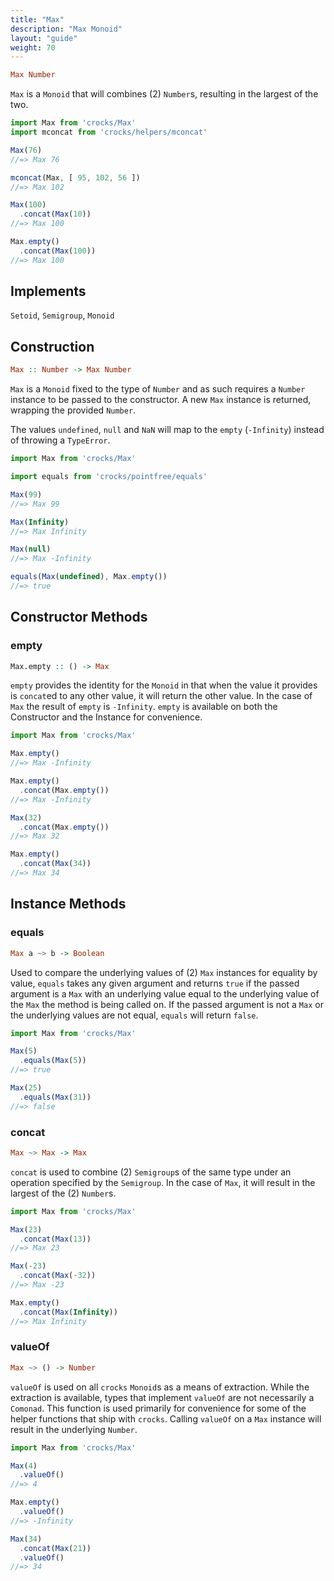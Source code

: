 ```yaml
---
title: "Max"
description: "Max Monoid"
layout: "guide"
weight: 70
---
```


```haskell
Max Number
```

`Max` is a `Monoid` that will combines (2) `Number`s, resulting in the largest
of the two.

```js runkit
import Max from 'crocks/Max'
import mconcat from 'crocks/helpers/mconcat'

Max(76)
//=> Max 76

mconcat(Max, [ 95, 102, 56 ])
//=> Max 102

Max(100)
  .concat(Max(10))
//=> Max 100

Max.empty()
  .concat(Max(100))
//=> Max 100
```

## Implements

`Setoid`, `Semigroup`, `Monoid`

## Construction

```haskell
Max :: Number -> Max Number
```

`Max` is a `Monoid` fixed to the type of `Number` and as such requires
a `Number` instance to be passed to the constructor. A new `Max` instance is
returned, wrapping the provided `Number`.

The values `undefined`, `null` and `NaN` will map to the `empty` (`-Infinity`)
instead of throwing a `TypeError`.

```js runkit
import Max from 'crocks/Max'

import equals from 'crocks/pointfree/equals'

Max(99)
//=> Max 99

Max(Infinity)
//=> Max Infinity

Max(null)
//=> Max -Infinity

equals(Max(undefined), Max.empty())
//=> true
```

## Constructor Methods

### empty

```haskell
Max.empty :: () -> Max
```

`empty` provides the identity for the `Monoid` in that when the value it
provides is `concat`ed to any other value, it will return the other value. In
the case of `Max` the result of `empty` is `-Infinity`. `empty` is available on
both the Constructor and the Instance for convenience.

```js runkit
import Max from 'crocks/Max'

Max.empty()
//=> Max -Infinity

Max.empty()
  .concat(Max.empty())
//=> Max -Infinity

Max(32)
  .concat(Max.empty())
//=> Max 32

Max.empty()
  .concat(Max(34))
//=> Max 34
```

## Instance Methods

### equals

```haskell
Max a ~> b -> Boolean
```

Used to compare the underlying values of (2) `Max` instances for equality by
value, `equals` takes any given argument and returns `true` if the passed
argument is a `Max` with an underlying value equal to the underlying value of
the `Max` the method is being called on. If the passed argument is not
a `Max` or the underlying values are not equal, `equals` will return `false`.

```js runkit
import Max from 'crocks/Max'

Max(5)
  .equals(Max(5))
//=> true

Max(25)
  .equals(Max(31))
//=> false
```

### concat

```haskell
Max ~> Max -> Max
```

`concat` is used to combine (2) `Semigroup`s of the same type under an
operation specified by the `Semigroup`. In the case of `Max`, it will result
in the largest of the (2) `Number`s.

```js runkit
import Max from 'crocks/Max'

Max(23)
  .concat(Max(13))
//=> Max 23

Max(-23)
  .concat(Max(-32))
//=> Max -23

Max.empty()
  .concat(Max(Infinity))
//=> Max Infinity
```

### valueOf

```haskell
Max ~> () -> Number
```

`valueOf` is used on all `crocks` `Monoid`s as a means of extraction. While the
extraction is available, types that implement `valueOf` are not necessarily
a `Comonad`. This function is used primarily for convenience for some of the
helper functions that ship with `crocks`. Calling `valueOf` on a `Max` instance
will result in the underlying `Number`.

```js runkit
import Max from 'crocks/Max'

Max(4)
  .valueOf()
//=> 4

Max.empty()
  .valueOf()
//=> -Infinity

Max(34)
  .concat(Max(21))
  .valueOf()
//=> 34
```

